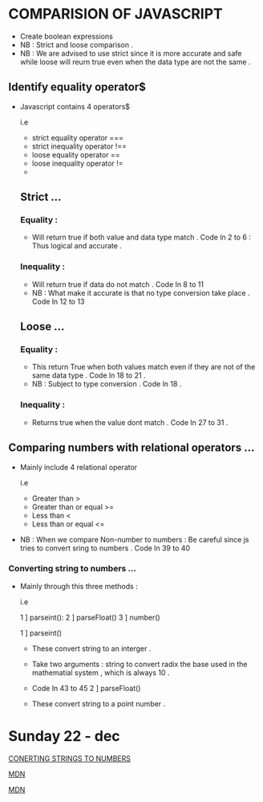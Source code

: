 # COMPARISION OF JAVASCRIPT
- Create boolean expressions 
- NB : Strict and loose comparison .
- NB : We are advised to use strict since it is more accurate and safe while loose will reurn true even when the data type are not the same .
## Identify equality operator$
- Javascript contains 4 operators$
   
   i.e 
    - strict equality operator ===
    - strict inequality operator !==
    - loose equality operator ==
    - loose inequality operator !=
    - 
  ## Strict ...
  ### Equality :
     - Will return true if both value and data type match . Code ln 2 to 6 : Thus logical and accurate .
  ### Inequality :
     - Will return true if data do not match . Code ln 8 to 11 
     - NB : What make it accurate is that no type conversion take place . Code ln 12 to 13      
  ## Loose ...
  ### Equality :
     - This return True when both values match even if they are not of the same data type . Code ln 18 to 21 .
     - NB : Subject to type conversion . Code ln 18 .
  ### Inequality :
     - Returns true when the value dont match .  Code ln  27 to 31 .
  
## Comparing numbers with relational operators ...
- Mainly include 4 relational operator 
   
   i.e 

    - Greater than >
    - Greater than or equal >=
    - Less than <
    - Less than or equal <=
  
- NB : When we compare Non-number to numbers : Be careful since js tries to convert sring to numbers . Code ln 39 to 40 
### Converting string to numbers ...
- Mainly through this three methods :
  
  i.e 

     1 ] parseint(): 
     2 ] parseFloat()
     3 ] number()
   
   1 ] parseint() 
    
    - These convert string to an interger .
    - Take two arguments : string to convert
                           radix the base used in the mathematial system , which is always 10 .
     - Code ln  43 to 45 
   2 ] parseFloat()

    - These convert string to a point number .
 
 # Sunday 22 - dec 
 [CONERTING STRINGS TO NUMBERS ](https://gomakethings.com/converting-strings-to-numbers-with-vanilla-javascript/)

 [MDN](https://developer.mozilla.org/en-US/docs/Web/JavaScript/Reference/Operators/Comparison_Operators)
 
[MDN](https://developer.mozilla.org/en-US/docs/Web/JavaScript/Equality_comparisons_and_sameness)